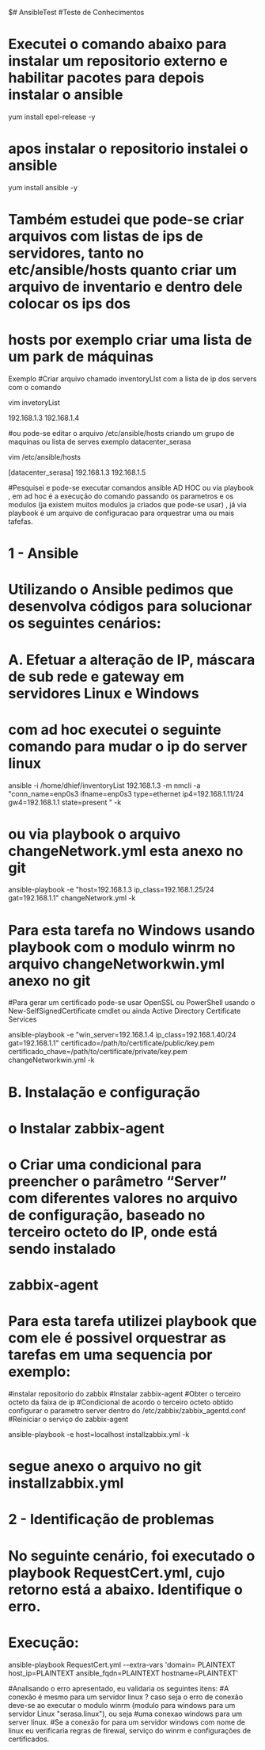 $# AnsibleTest
#Teste de Conhecimentos

# Executei o comando abaixo para instalar um repositorio externo e habilitar pacotes para depois instalar o ansible
yum install epel-release -y

# apos instalar o repositorio instalei o ansible

yum install ansible -y

# Também estudei que pode-se criar arquivos com listas de ips de servidores, tanto no etc/ansible/hosts quanto criar um arquivo de inventario e dentro dele colocar os ips dos 
# hosts por exemplo criar uma lista de um park de máquinas

Exemplo
#Criar arquivo chamado inventoryLIst com a lista de ip dos servers com o comando

vim invetoryList

192.168.1.3 
192.168.1.4 

#ou pode-se editar o arquivo /etc/ansible/hosts criando um grupo de maquinas ou lista de serves exemplo datacenter_serasa

vim /etc/ansible/hosts

[datacenter_serasa]
192.168.1.3
192.168.1.5

#Pesquisei e pode-se executar comandos ansible AD HOC ou via playbook , em ad hoc é a execução do comando passando os parametros e os modulos (ja existem muitos modulos ja criados que pode-se usar) , já via playbook é um arquivo de configuracao para orquestrar uma ou mais tafefas.

# 1 - Ansible
# Utilizando o Ansible pedimos que desenvolva códigos para solucionar os seguintes cenários:
# A.	Efetuar a alteração de IP, máscara de sub rede e gateway em servidores Linux e Windows

# com ad hoc executei o seguinte comando para mudar o ip do server linux

ansible -i /home/dhief/inventoryList 192.168.1.3 -m nmcli -a "conn_name=enp0s3  ifname=enp0s3 type=ethernet ip4=192.168.1.11/24 gw4=192.168.1.1 state=present "  -k

# ou via playbook o arquivo changeNetwork.yml esta anexo no git

ansible-playbook -e "host=192.168.1.3 ip_class=192.168.1.25/24 gat=192.168.1.1" changeNetwork.yml -k

# Para esta tarefa no Windows usando playbook com o modulo winrm no arquivo  changeNetworkwin.yml anexo no git

#Para gerar um certificado pode-se usar OpenSSL ou PowerShell usando o New-SelfSignedCertificate cmdlet ou ainda Active Directory Certificate Services

ansible-playbook -e "win_server=192.168.1.4 ip_class=192.168.1.40/24 gat=192.168.1.1" certificado=/path/to/certificate/public/key.pem certificado_chave=/path/to/certificate/private/key.pem changeNetworkwin.yml -k

# B.	Instalação e configuração
# o	Instalar zabbix-agent 
# o	Criar uma condicional para preencher o parâmetro “Server” com diferentes valores no arquivo de configuração, baseado no terceiro octeto do IP, onde está sendo instalado 
# zabbix-agent 

# Para esta tarefa utilizei playbook que com ele é possivel orquestrar as tarefas em uma sequencia por exemplo:
#instalar repositorio do zabbix
#Instalar zabbix-agent
#Obter o terceiro octeto da faixa de ip
#Condicional de acordo o terceiro octeto obtido configurar o parametro server dentro do /etc/zabbix/zabbix_agentd.conf
#Reiniciar o serviço do zabbix-agent

ansible-playbook -e host=localhost installzabbix.yml -k

# segue anexo o arquivo no git installzabbix.yml


# 2 - Identificação de problemas
# No seguinte cenário, foi executado o playbook RequestCert.yml, cujo retorno está a abaixo. Identifique o erro.
# Execução:

ansible-playbook RequestCert.yml --extra-vars 'domain= PLAINTEXT host_ip=PLAINTEXT ansible_fqdn=PLAINTEXT hostname=PLAINTEXT’ 


#Analisando o erro apresentado, eu validaria os seguintes itens:
#A conexão é mesmo para um servidor linux ? caso seja o erro de conexão deve-se ao executar o modulo winrm (modulo para windows para um servidor Linux "serasa.linux"), ou seja #uma conexao windows para um server linux.
#Se a conexão for para um servidor windows com nome de linux eu verificaria regras de firewal, serviço do winrm e configurações de certificados.









